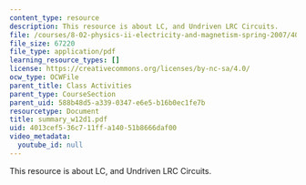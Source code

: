 ```yaml
---
content_type: resource
description: This resource is about LC, and Undriven LRC Circuits.
file: /courses/8-02-physics-ii-electricity-and-magnetism-spring-2007/4013cef536c711ffa14051b8666daf00_summary_w12d1.pdf
file_size: 67220
file_type: application/pdf
learning_resource_types: []
license: https://creativecommons.org/licenses/by-nc-sa/4.0/
ocw_type: OCWFile
parent_title: Class Activities
parent_type: CourseSection
parent_uid: 588b48d5-a339-0347-e6e5-b16b0ec1fe7b
resourcetype: Document
title: summary_w12d1.pdf
uid: 4013cef5-36c7-11ff-a140-51b8666daf00
video_metadata:
  youtube_id: null
---
```

This resource is about LC, and Undriven LRC Circuits.
